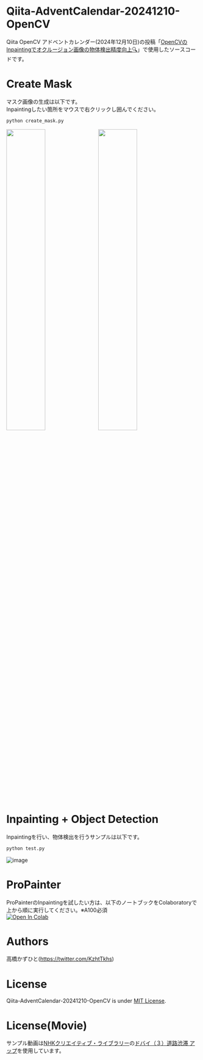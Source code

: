 # Qiita-AdventCalendar-20241210-OpenCV
Qiita OpenCV アドベントカレンダー(2024年12月10日)の投稿「[OpenCVのInpaintingでオクルージョン画像の物体検出精度向上🔍](https://qiita.com/Kazuhito/items/87b41542f71abd89cf62)」で使用したソースコードです。


# Create Mask
マスク画像の生成は以下です。<br>
Inpaintingしたい箇所をマウスで右クリックし囲んでください。<br>
```bash
python create_mask.py
```
<img src="https://github.com/user-attachments/assets/f4fba4ee-04c4-4c3d-9610-09a2e9a2a3bb" loading="lazy" width="45%">　<img src="https://github.com/user-attachments/assets/be93f468-3af6-463c-87fc-86ac709ed78d" loading="lazy" width="45%">

# Inpainting + Object Detection
Inpaintingを行い、物体検出を行うサンプルは以下です。
```bash
python test.py
```
![image](https://github.com/user-attachments/assets/45c07058-3ffe-4aad-b87b-84a9b1df7042)

# ProPainter
ProPainterのInpaintingを試したい方は、以下のノートブックをColaboratoryで上から順に実行してください。※A100必須<br>
[![Open In Colab](https://colab.research.google.com/assets/colab-badge.svg)](https://colab.research.google.com/github/Kazuhito00/Qiita-AdventCalendar-20241210-OpenCV//blob/main/Qiita-Advent-Calendar-ProPainter.ipynb)

# Authors
高橋かずひと(https://twitter.com/KzhtTkhs)
 
# License 
Qiita-AdventCalendar-20241210-OpenCV is under [MIT License](LICENSE).

# License(Movie)
サンプル動画は[NHKクリエイティブ・ライブラリー](https://www.nhk.or.jp/archives/creative/)の[ドバイ（３）道路渋滞 アップ](https://www2.nhk.or.jp/archives/movies/?id=D0002050330_00000)を使用しています。
